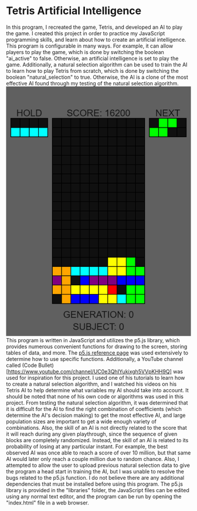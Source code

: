 # Tetris Artificial Intelligence
In this program, I recreated the game, Tetris, and developed an AI to play the game.
I created this project in order to practice my JavaScript programming skills, and learn about how to create an artificial intelligence.
This program is configurable in many ways. For example, it can allow players to play the game, which is done by switching the boolean "ai_active" to false. Otherwise, an artificial intelligence is set to play the game. Additionally, a natural selection algorithm can be used to train the AI to learn how to play Tetris from scratch, which is done by switching the boolean "natural_selection" to true. Otherwise, the AI is a clone of the most effective AI found through my testing of the natural selection algorithm.
![Image of the Tetris AI in action](/images/demo.png)
This program is written in JavaScript and utilizes the p5.js library, which provides numerous convenient functions for drawing to the screen, storing tables of data, and more.
The [p5.js reference page](https://p5js.org/reference/) was used extensively to determine how to use specific functions. Additionally, a YouTube channel called (Code Bullet)[https://www.youtube.com/channel/UC0e3QhIYukixgh5VVpKHH9Q] was used for inspiration for this project. I used one of his tutorials to learn how to create a natural selection algorithm, and I watched his videos on his Tetris AI to help determine what variables my AI should take into account. It should be noted that none of his own code or algorithms was used in this project.
From testing the natural selection algorithm, it was determined that it is difficult for the AI to find the right combination of coefficients (which determine the AI's decision making) to get the most effective AI, and large population sizes are important to get a wide enough variety of combinations. Also, the skill of an AI is not directly related to the score that it will reach during any given playthrough, since the sequence of given blocks are completely randomized. Instead, the skill of an AI is related to its probability of losing at any particular instant. For example, the best observed AI was once able to reach a score of over 10 million, but that same AI would later only reach a couple million due to random chance. Also, I attempted to allow the user to upload previous natural selection data to give the program a head start in training the AI, but I was unable to resolve the bugs related to the p5.js function.
I do not believe there are any additional dependencies that must be installed before using this program. The p5.js library is provided in the "libraries" folder, the JavaScript files can be edited using any normal text editor, and the program can be run by opening the "index.html" file in a web browser.
